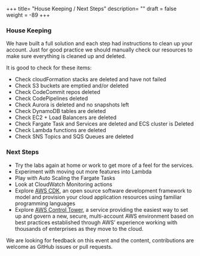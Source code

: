 +++
title= "House Keeping / Next Steps"
description= ""
draft = false
weight = -89
+++
### House Keeping

We have built a full solution and each step had instructions to clean up your account. Just for good practice we should manually check our resources to make sure everything is cleaned up and deleted.

It is good to check for these items:

- Check cloudFormation stacks are deleted and have not failed
- Check S3 buckets are emptied and/or deleted
- Check CodeCommit repos deleted
- Check CodePipelines deleted
- Check Aurora is deleted and no snapshots left
- Check DynamoDB tables are deleted
- Check EC2 + Load Balancers are deleted
- Check Fargate Task and Services are deleted and ECS cluster is Deleted
- Check Lambda functions are deleted
- Check SNS Topics and SQS Queues are deleted

### Next Steps

- Try the labs again at home or work to get more of a feel for the services.
- Experiment with moving out more features into Lambda
- Play with Auto Scaling the Fargate Tasks
- Look at CloudWatch Monitoring actions
- Explore <a href="https://aws.amazon.com/cdk/">AWS CDK</a>, an open source software development framework to model and provision your cloud application resources using familiar programming languages
- Explore <a href="https://aws.amazon.com/controltower/">AWS Control Tower</a>, a service providing the easiest way to set up and govern a new, secure, multi-account AWS environment based on best practices established through AWS’ experience working with thousands of enterprises as they move to the cloud.

We are looking for feedback on this event and the content, contributions are welcome as GitHub issues or pull requests.

